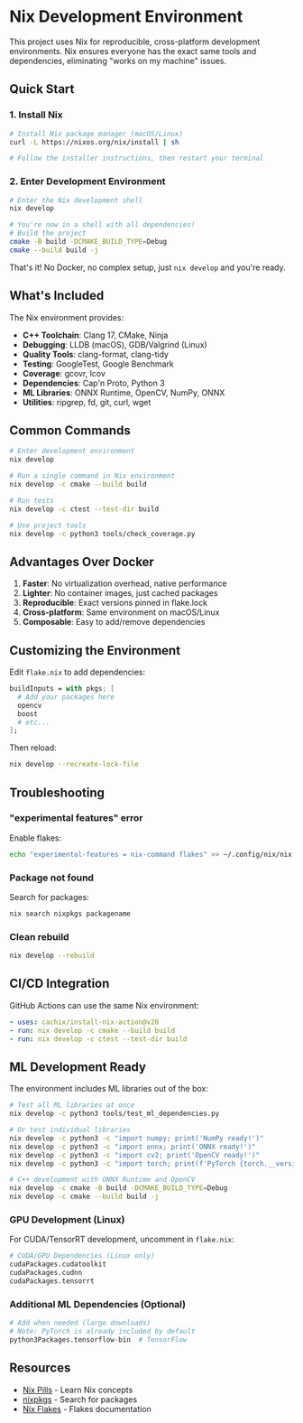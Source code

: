 # Nix Development Environment

This project uses Nix for reproducible, cross-platform development environments. Nix ensures everyone has the exact same tools and dependencies, eliminating "works on my machine" issues.

## Quick Start

### 1. Install Nix

```bash
# Install Nix package manager (macOS/Linux)
curl -L https://nixos.org/nix/install | sh

# Follow the installer instructions, then restart your terminal
```

### 2. Enter Development Environment

```bash
# Enter the Nix development shell
nix develop

# You're now in a shell with all dependencies!
# Build the project
cmake -B build -DCMAKE_BUILD_TYPE=Debug
cmake --build build -j
```

That's it! No Docker, no complex setup, just `nix develop` and you're ready.

## What's Included

The Nix environment provides:

- **C++ Toolchain**: Clang 17, CMake, Ninja
- **Debugging**: LLDB (macOS), GDB/Valgrind (Linux)
- **Quality Tools**: clang-format, clang-tidy
- **Testing**: GoogleTest, Google Benchmark
- **Coverage**: gcovr, lcov
- **Dependencies**: Cap'n Proto, Python 3
- **ML Libraries**: ONNX Runtime, OpenCV, NumPy, ONNX
- **Utilities**: ripgrep, fd, git, curl, wget

## Common Commands

```bash
# Enter development environment
nix develop

# Run a single command in Nix environment
nix develop -c cmake --build build

# Run tests
nix develop -c ctest --test-dir build

# Use project tools
nix develop -c python3 tools/check_coverage.py
```

## Advantages Over Docker

1. **Faster**: No virtualization overhead, native performance
2. **Lighter**: No container images, just cached packages
3. **Reproducible**: Exact versions pinned in flake.lock
4. **Cross-platform**: Same environment on macOS/Linux
5. **Composable**: Easy to add/remove dependencies

## Customizing the Environment

Edit `flake.nix` to add dependencies:

```nix
buildInputs = with pkgs; [
  # Add your packages here
  opencv
  boost
  # etc...
];
```

Then reload:
```bash
nix develop --recreate-lock-file
```

## Troubleshooting

### "experimental features" error
Enable flakes:
```bash
echo "experimental-features = nix-command flakes" >> ~/.config/nix/nix.conf
```

### Package not found
Search for packages:
```bash
nix search nixpkgs packagename
```

### Clean rebuild
```bash
nix develop --rebuild
```

## CI/CD Integration

GitHub Actions can use the same Nix environment:

```yaml
- uses: cachix/install-nix-action@v20
- run: nix develop -c cmake --build build
- run: nix develop -c ctest --test-dir build
```

## ML Development Ready

The environment includes ML libraries out of the box:

```bash
# Test all ML libraries at once
nix develop -c python3 tools/test_ml_dependencies.py

# Or test individual libraries
nix develop -c python3 -c "import numpy; print('NumPy ready!')"
nix develop -c python3 -c "import onnx; print('ONNX ready!')"
nix develop -c python3 -c "import cv2; print('OpenCV ready!')"
nix develop -c python3 -c "import torch; print(f'PyTorch {torch.__version__} ready!')"

# C++ development with ONNX Runtime and OpenCV
nix develop -c cmake -B build -DCMAKE_BUILD_TYPE=Debug
nix develop -c cmake --build build -j
```

### GPU Development (Linux)

For CUDA/TensorRT development, uncomment in `flake.nix`:

```nix
# CUDA/GPU Dependencies (Linux only)
cudaPackages.cudatoolkit
cudaPackages.cudnn
cudaPackages.tensorrt
```

### Additional ML Dependencies (Optional)

```nix
# Add when needed (large downloads)
# Note: PyTorch is already included by default
python3Packages.tensorflow-bin  # TensorFlow
```

## Resources

- [Nix Pills](https://nixos.org/guides/nix-pills/) - Learn Nix concepts
- [nixpkgs](https://search.nixos.org/packages) - Search for packages
- [Nix Flakes](https://nixos.wiki/wiki/Flakes) - Flakes documentation
